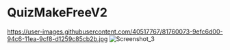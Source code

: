 # QuizMakeFreeV2
https://user-images.githubusercontent.com/40517767/81760073-9efc6d00-94c6-11ea-9cf8-d1259c85cb2b.jpg
![Screenshot_3](https://user-images.githubusercontent.com/40517767/81760210-ef73ca80-94c6-11ea-8049-c8d941961ec5.jpg)
